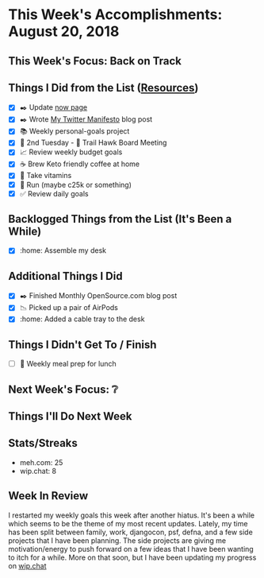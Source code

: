 # This Week's Accomplishments: August 20, 2018

## This Week's Focus: Back on Track

## Things I Did from the List ([Resources](resources.md))

- [x] :black_nib: Update [now page](http://jefftriplett.com/now/)
- [x] :black_nib: Wrote [My Twitter Manifesto](https://jefftriplett.com/2018/my-twitter-manifesto/) blog post 
- [x] :books: Weekly personal-goals project
- [x] :calendar: 2nd Tuesday - :running: Trail Hawk Board Meeting
- [x] :chart_with_upwards_trend: Review weekly budget goals
- [x] :coffee: Brew Keto friendly coffee at home
- [x] :muscle: Take vitamins
- [x] :running: Run (maybe c25k or something)
- [x] :white_check_mark: Review daily goals

## Backlogged Things from the List (It's Been a While)

- [x] :home: Assemble my desk

## Additional Things I Did

- [x] :black_nib: Finished Monthly OpenSource.com blog post
- [x] :chart_with_downwards_trend: Picked up a pair of AirPods
- [x] :home: Added a cable tray to the desk

## Things I Didn't Get To / Finish

- [ ] :stew: Weekly meal prep for lunch

## Next Week's Focus: :grey_question:

## Things I'll Do Next Week

## Stats/Streaks

- meh.com: 25
- wip.chat: 8

## Week In Review

I restarted my weekly goals this week after another hiatus. It's been a while which seems to be the theme of my most recent updates. Lately, my time has been split between family, work, djangocon, psf, defna, and a few side projects that I have been planning. The side projects are giving me motivation/energy to push forward on a few ideas that I have been wanting to itch for a while. More on that soon, but I have been updating my progress on [wip.chat](https://wip.chat/@jefftriplett)
